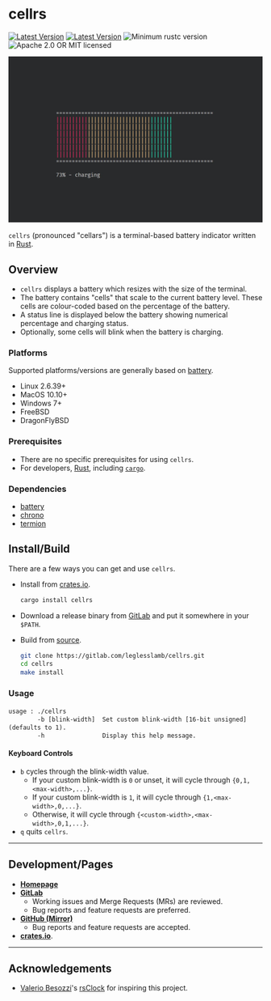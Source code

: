 # cellrs

[![Latest Version](https://img.shields.io/crates/v/cellrs.svg)](https://crates.io/crates/cellrs)
[![Latest Version](https://docs.rs/cellrs/badge.svg)](https://docs.rs/cellrs)
![Minimum rustc version](https://img.shields.io/badge/rustc-1.36+-yellow.svg)
![Apache 2.0 OR MIT licensed](https://img.shields.io/badge/license-MIT-blue.svg)

![Classic Screenshot](screenshots/classic.jpg)

`cellrs` (pronounced "cellars") is a terminal-based battery indicator written in [Rust](https://www.rust-lang.org/).

## Overview

- `cellrs` displays a battery which resizes with the size of the terminal.
- The battery contains "cells" that scale to the current battery level. These cells are colour-coded based on the percentage of the battery.
- A status line is displayed below the battery showing numerical percentage and charging status.
- Optionally, some cells will blink when the battery is charging.

### Platforms

Supported platforms/versions are generally based on [battery](https://crates.io/crates/battery).

- Linux 2.6.39+
- MacOS 10.10+
- Windows 7+
- FreeBSD
- DragonFlyBSD

### Prerequisites

- There are no specific prerequisites for using `cellrs`.
- For developers, [Rust](https://www.rust-lang.org/), including [`cargo`](https://github.com/rust-lang/cargo/).

### Dependencies

- [battery](https://crates.io/crates/battery)
- [chrono](https://crates.io/crates/chrono)
- [termion](https://crates.io/crates/termion)

## Install/Build

There are a few ways you can get and use `cellrs`.

- Install from [crates.io](https://crates.io/).

  ```sh
  cargo install cellrs
  ```

- Download a release binary from [GitLab](https://gitlab.com/leglesslamb/cellrs/-/releases) and put it somewhere in your `$PATH`.
- Build from [source](https://gitlab.com/leglesslamb/cellrs).

  ```sh
  git clone https://gitlab.com/leglesslamb/cellrs.git
  cd cellrs
  make install
  ```

### Usage

```help
usage : ./cellrs
        -b [blink-width]  Set custom blink-width [16-bit unsigned] (defaults to 1).
        -h                Display this help message.
```

#### Keyboard Controls

- `b` cycles through the blink-width value.
  - If your custom blink-width is `0` or unset, it will cycle through `{0,1,<max-width>,...}`.
  - If your custom blink-width is `1`, it will cycle through `{1,<max-width>,0,...}`.
  - Otherwise, it will cycle through `{<custom-width>,<max-width>,0,1,...}`.
- `q` quits `cellrs`.

---

## Development/Pages

- [**Homepage**](https://leglesslamb.gitlab.io/post/cellrs)
- [**GitLab**](https://gitlab.com/leglesslamb/cellrs)
  - Working issues and Merge Requests (MRs) are reviewed.
  - Bug reports and feature requests are preferred.
- [**GitHub (Mirror)**](https://github.com/leglesslamb/cellrs)
  - Bug reports and feature requests are accepted.
- [**crates.io**](https://crates.io/crates/cellrs).

---

## Acknowledgements

- [Valerio Besozzi](https://github.com/valebes)'s [rsClock](https://github.com/valebes/rsClock) for inspiring this project.
